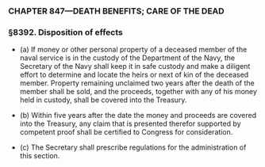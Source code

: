 ### **CHAPTER 847—DEATH BENEFITS; CARE OF THE DEAD**

### §8392. Disposition of effects
* (a) If money or other personal property of a deceased member of the naval service is in the custody of the Department of the Navy, the Secretary of the Navy shall keep it in safe custody and make a diligent effort to determine and locate the heirs or next of kin of the deceased member. Property remaining unclaimed two years after the death of the member shall be sold, and the proceeds, together with any of his money held in custody, shall be covered into the Treasury.

* (b) Within five years after the date the money and proceeds are covered into the Treasury, any claim that is presented therefor supported by competent proof shall be certified to Congress for consideration.

* (c) The Secretary shall prescribe regulations for the administration of this section.